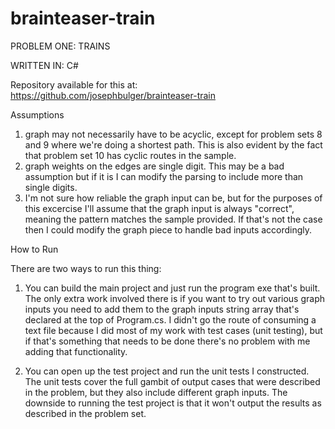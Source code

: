 brainteaser-train
=================

PROBLEM ONE: TRAINS

WRITTEN IN: C#

Repository available for this at: https://github.com/josephbulger/brainteaser-train

Assumptions

1. graph may not necessarily have to be acyclic, except for problem sets 8 and 9 where we're doing a shortest path. This is also evident by the fact that problem set 10 has cyclic routes in the sample.
2. graph weights on the edges are single digit. This may be a bad assumption but if it is I can modify the parsing to include more than single digits.
3. I'm not sure how reliable the graph input can be, but for the purposes of this excercise I'll assume that the graph input is always "correct", meaning the pattern matches the sample provided. If that's not the case then I could modify the graph piece to handle bad inputs accordingly.

How to Run

There are two ways to run this thing:

1. You can build the main project and just run the program exe that's built. 
	The only extra work involved there is if you want to try out various graph inputs you need to add them to the graph inputs string array that's declared at the top of Program.cs. 
	I didn't go the route of consuming a text file because I did most of my work with test cases (unit testing), but if that's something that needs to be done there's no problem with me adding that functionality.
	
2. You can open up the test project and run the unit tests I constructed.
	The unit tests cover the full gambit of output cases that were described in the problem, but they also include different graph inputs. 
	The downside to running the test project is that it won't output the results as described in the problem set.
